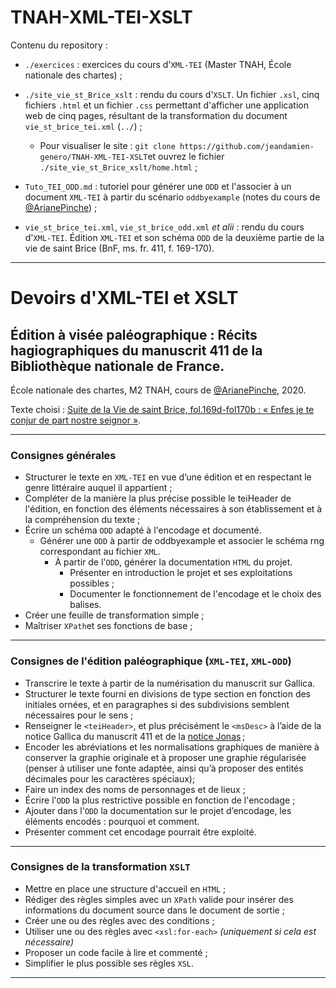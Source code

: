 # TNAH-XML-TEI-XSLT

Contenu du repository :

* ```./exercices``` : exercices du cours d'```XML-TEI``` (Master TNAH, École nationale des chartes) ;

* ```./site_vie_st_Brice_xslt``` : rendu du cours d'```XSLT```. Un fichier ```.xsl```, cinq fichiers ```.html``` et un fichier ```.css``` permettant d'afficher une application web de cinq pages, résultant de la transformation du document ```vie_st_brice_tei.xml``` (```../```) ;

  * Pour visualiser le site : ```git clone https://github.com/jeandamien-genero/TNAH-XML-TEI-XSLT```et ouvrez le fichier ```./site_vie_st_Brice_xslt/home.html``` ;

* ```Tuto_TEI_ODD.md``` : tutoriel pour générer une ```ODD``` et l'associer à un document ```XML-TEI``` à partir du scénario ```oddbyexample``` (notes du cours de [@ArianePinche](https://github.com/ArianePinche)) ;

* ```vie_st_brice_tei.xml```, ```vie_st_brice_odd.xml``` *et alii* : rendu du cours d'```XML-TEI```. Édition ```XML-TEI``` et son schéma ```ODD``` de la deuxième partie de la vie de saint Brice (BnF, ms. fr. 411, f. 169-170).

---

# Devoirs d'XML-TEI et XSLT

## Édition à visée paléographique : Récits hagiographiques du manuscrit 411 de la Bibliothèque nationale de France.

École nationale des chartes, M2 TNAH, cours de [@ArianePinche](https://github.com/ArianePinche), 2020.

Texte choisi : [Suite de la Vie de saint Brice, fol.169d-fol170b : « Enfes je te conjur de part nostre seignor »](https://gallica.bnf.fr/ark:/12148/btv1b107209247/f175).

---

### Consignes générales

* Structurer le texte en ```XML-TEI``` en vue d’une édition et en respectant le genre littéraire auquel il appartient ;
* Compléter de la manière la plus précise possible le teiHeader de l'édition, en fonction des éléments nécessaires à son établissement et à la compréhension du texte ;
* Écrire un schéma ```ODD``` adapté à l'encodage et documenté.
  - Générer une ```ODD``` à partir de oddbyexample et associer le schéma rng correspondant au fichier ```XML```.
	- À partir de l'```ODD```, générer la documentation ```HTML``` du projet.
		- Présenter en introduction le projet et ses exploitations possibles ;
		- Documenter le fonctionnement de l'encodage et le choix des balises.
* Créer une feuille de transformation simple ;
* Maîtriser ```XPath```et ses fonctions de base ;

---

### Consignes de l'édition paléographique (```XML-TEI```, ```XML-ODD```)

* Transcrire le texte à partir de la numérisation du manuscrit sur Gallica.
* Structurer le texte fourni en divisions de type section en fonction des initiales ornées, et en paragraphes si des subdivisions semblent nécessaires pour le sens ;
* Renseigner le ```<teiHeader>```, et plus précisément le ```<msDesc>``` à l’aide de la notice Gallica du manuscrit 411 et de la [notice Jonas](http://jonas.irht.cnrs.fr/consulter/manuscrit/detail_manuscrit.php?projet=71287#Association) ;
* Encoder les abréviations et les normalisations graphiques de manière à conserver la graphie originale et à proposer une graphie régularisée (penser à utiliser une fonte adaptée, ainsi qu’à proposer des entités décimales pour les caractères spéciaux);
* Faire un index des noms de personnages et de lieux ;
* Écrire l'```ODD``` la plus restrictive possible en fonction de l'encodage ;
* Ajouter dans l'```ODD``` la documentation sur le projet d’encodage, les éléments encodés : pourquoi et comment.
* Présenter comment cet encodage pourrait être exploité.

---

### Consignes de la transformation ```XSLT```

* Mettre en place une structure d'accueil en ```HTML``` ;
* Rédiger des règles simples avec un ```XPath``` valide pour insérer des informations du document source dans le document de sortie ;
* Créer une ou des règles avec des conditions ;
* Utiliser une ou des règles avec ```<xsl:for-each>``` *(uniquement si cela est nécessaire)*
* Proposer un code facile à lire et commenté ;
* Simplifier le plus possible ses règles ```XSL```.

---